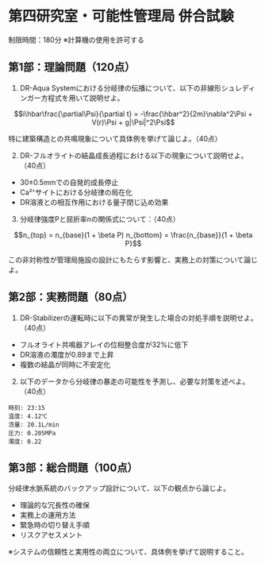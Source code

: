 # 第四研究室・可能性管理局 併合試験
制限時間：180分
※計算機の使用を許可する

## 第1部：理論問題（120点）

1. DR-Aqua Systemにおける分岐律の伝播について、以下の非線形シュレディンガー方程式を用いて説明せよ。
```math
i\hbar\frac{\partial\Psi}{\partial t} = -\frac{\hbar^2}{2m}\nabla^2\Psi + V(r)\Psi + g|\Psi|^2\Psi
```
特に建築構造との共鳴現象について具体例を挙げて論じよ。（40点）

2. DR-フルオライトの結晶成長過程における以下の現象について説明せよ。（40点）
- 30±0.5mmでの自発的成長停止
- Ca²⁺サイトにおける分岐律の局在化
- DR溶液との相互作用における量子閉じ込め効果

3. 分岐律強度Pと屈折率nの関係式について：（40点）
```math
n_{top} = n_{base}(1 + \beta P)
n_{bottom} = \frac{n_{base}}{1 + \beta P}
```
この非対称性が管理局施設の設計にもたらす影響と、実務上の対策について論じよ。

## 第2部：実務問題（80点）

1. DR-Stabilizerの運転時に以下の異常が発生した場合の対処手順を説明せよ。（40点）
- フルオライト共鳴器アレイの位相整合度が32%に低下
- DR溶液の濁度が0.89まで上昇
- 複数の結晶が同時に不安定化

2. 以下のデータから分岐律の暴走の可能性を予測し、必要な対策を述べよ。（40点）
```
時刻: 23:15
温度: 4.12℃
流量: 20.1L/min
圧力: 0.205MPa
濁度: 0.22
```

## 第3部：総合問題（100点）
分岐律水脈系統のバックアップ設計について、以下の観点から論じよ。

- 理論的な冗長性の確保
- 実務上の運用方法
- 緊急時の切り替え手順
- リスクアセスメント

※システムの信頼性と実用性の両立について、具体例を挙げて説明すること。